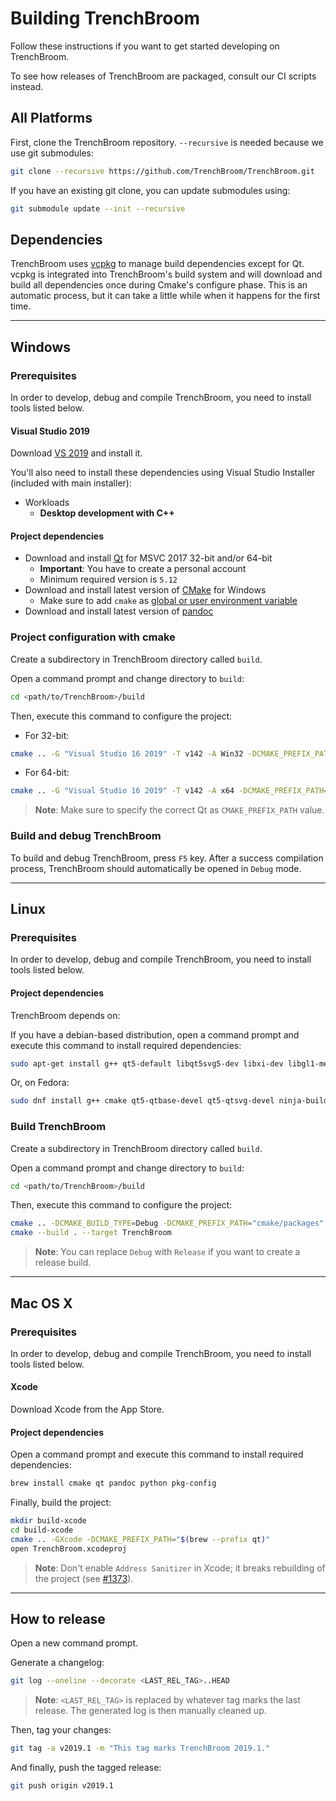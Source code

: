 # Building TrenchBroom

Follow these instructions if you want to get started developing on TrenchBroom.

To see how releases of TrenchBroom are packaged, consult our CI scripts instead.

## All Platforms

First, clone the TrenchBroom repository. `--recursive` is needed because we use git submodules:

```bash
git clone --recursive https://github.com/TrenchBroom/TrenchBroom.git
```

If you have an existing git clone, you can update submodules using:

```bash
git submodule update --init --recursive
```

## Dependencies

TrenchBroom uses [vcpkg](https://vcpkg.io/) to manage build dependencies except for Qt. vcpkg is
integrated into TrenchBroom's build system and will download and build all dependencies once during
Cmake's configure phase. This is an automatic process, but it can take a little while when it
happens for the first time.

---

## Windows

### Prerequisites

In order to develop, debug and compile TrenchBroom, you need to install tools listed below.

#### Visual Studio 2019

Download [VS 2019](https://visualstudio.microsoft.com/vs/) and install it.

You'll also need to install these dependencies using Visual Studio Installer (included with main installer):

- Workloads
  - **Desktop development with C++**
  
#### Project dependencies

- Download and install [Qt](https://www.qt.io/download) for MSVC 2017 32-bit and/or 64-bit
  - **Important**: You have to create a personal account
  - Minimum required version is `5.12`
- Download and install latest version of [CMake](http://www.cmake.org) for Windows
  - Make sure to add `cmake` as [global or user environment variable](https://knowledge.autodesk.com/support/shotgrid/learn-explore/caas/CloudHelp/cloudhelp/ENU/SG-RV/files/rv-knowledge-base/SG-RV-rv-knowledge-base-rv-setting-global-variables-windows-html-html.html)
- Download and install latest version of [pandoc](http://www.pandoc.org)

### Project configuration with cmake

Create a subdirectory in TrenchBroom directory called `build`.

Open a command prompt and change directory to `build`:

```bash
cd <path/to/TrenchBroom>/build
```

Then, execute this command to configure the project:

- For 32-bit:
```bash
cmake .. -G "Visual Studio 16 2019" -T v142 -A Win32 -DCMAKE_PREFIX_PATH="C:\Qt\5.13.0\msvc2017"
```

- For 64-bit:
```bash
cmake .. -G "Visual Studio 16 2019" -T v142 -A x64 -DCMAKE_PREFIX_PATH="C:\Qt\5.13.0\msvc2017_64"
```

> **Note**: Make sure to specify the correct Qt as `CMAKE_PREFIX_PATH` value.

### Build and debug TrenchBroom

To build and debug TrenchBroom, press `F5` key. After a success compilation process, TrenchBroom should automatically be opened in `Debug` mode.

---

## Linux

### Prerequisites

In order to develop, debug and compile TrenchBroom, you need to install tools listed below.

#### Project dependencies

TrenchBroom depends on:

If you have a debian-based distribution, open a command prompt and execute this command to install required dependencies:

```bash
sudo apt-get install g++ qt5-default libqt5svg5-dev libxi-dev libgl1-mesa-dev libglu1-mesa-dev freeglut3-dev mesa-common-dev libglew-dev libxrandr-dev build-essential libglm-dev libxxf86vm-dev libfreetype6-dev libfreeimage-dev libtinyxml2-dev pandoc cmake p7zip-full ninja-build curl
```

Or, on Fedora:

```bash
sudo dnf install g++ cmake qt5-qtbase-devel qt5-qtsvg-devel ninja-build pandoc mesa-libGLU-devel freeimage-devel tinyxml2-devel freetype-devel fmt-devel miniz-devel catch-devel glew-devel
```

### Build TrenchBroom

Create a subdirectory in TrenchBroom directory called `build`.

Open a command prompt and change directory to `build`:

```bash
cd <path/to/TrenchBroom>/build
```

Then, execute this command to configure the project:

```bash
cmake .. -DCMAKE_BUILD_TYPE=Debug -DCMAKE_PREFIX_PATH="cmake/packages"
cmake --build . --target TrenchBroom
```

> **Note**: You can replace `Debug` with `Release` if you want to create a release build.

---

## Mac OS X

### Prerequisites

In order to develop, debug and compile TrenchBroom, you need to install tools listed below.

#### Xcode

Download Xcode from the App Store.

#### Project dependencies

Open a command prompt and execute this command to install required dependencies:

```bash
brew install cmake qt pandoc python pkg-config
```

Finally, build the project:

```bash
mkdir build-xcode
cd build-xcode
cmake .. -GXcode -DCMAKE_PREFIX_PATH="$(brew --prefix qt)"
open TrenchBroom.xcodeproj
```

> **Note**: Don't enable `Address Sanitizer` in Xcode; it breaks rebuilding of the project (see [#1373](https://github.com/kduske/TrenchBroom/issues/1373)).

---

## How to release

Open a new command prompt.

Generate a changelog:

```bash
git log --oneline --decorate <LAST_REL_TAG>..HEAD
```

> **Note**: `<LAST_REL_TAG>` is replaced by whatever tag marks the last release. The generated log is then manually cleaned up.

Then, tag your changes:

```bash
git tag -a v2019.1 -m "This tag marks TrenchBroom 2019.1."
```

And finally, push the tagged release:

```bash
git push origin v2019.1
```
